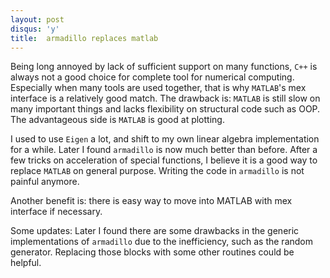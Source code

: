 ```yaml
---
layout: post
disqus: 'y'
title:  armadillo replaces matlab
---
```

Being long annoyed by lack of sufficient support on many functions, ``C++`` is always not a good choice for complete tool for numerical computing. Especially when many tools are used together, that is why ``MATLAB``'s mex interface is a relatively good match. The drawback is:  ``MATLAB`` is still slow on many important things and lacks flexibility on structural code such as OOP. The advantageous side is ``MATLAB`` is good at plotting.

I used to use ``Eigen`` a lot, and shift to my own linear algebra implementation for a while. Later I found ``armadillo`` is now much better than before. After a few tricks on acceleration of special functions, I believe it is a good way to replace ``MATLAB`` on general purpose. Writing the code in ``armadillo`` is not painful anymore.

Another benefit is: there is easy way to move into MATLAB with mex interface if necessary.

Some updates: Later I found there are some drawbacks in the generic implementations of ``armadillo`` due to the inefficiency, such as the random generator. Replacing those blocks with some other routines could be helpful.
